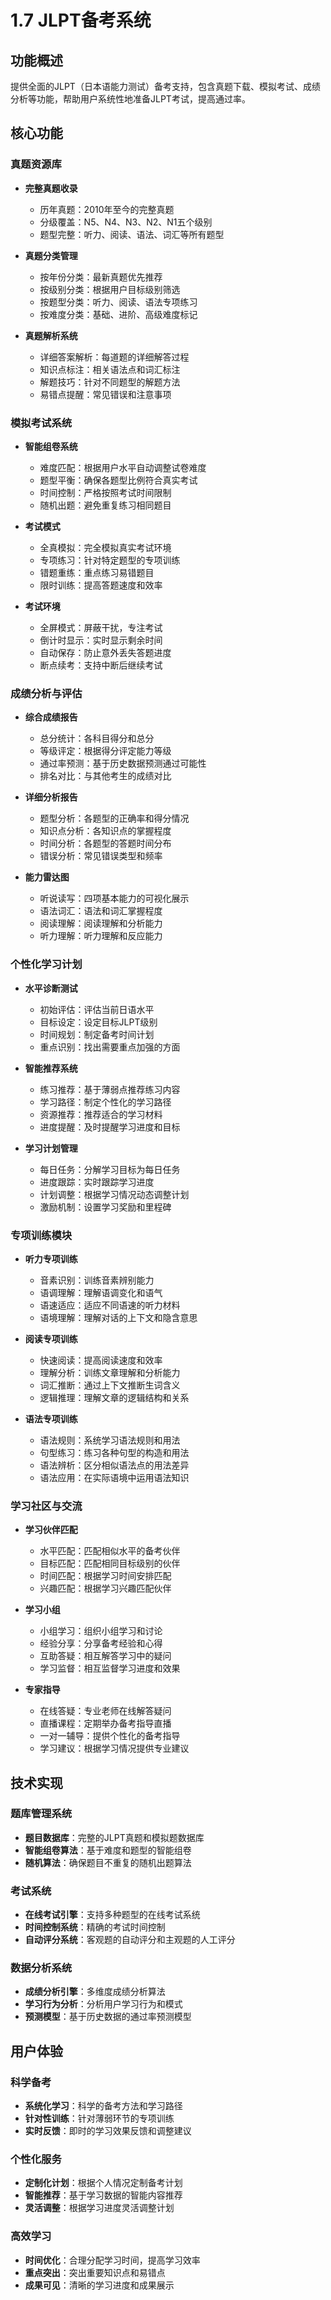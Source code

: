 # 1.7 JLPT备考系统

## 功能概述
提供全面的JLPT（日本语能力测试）备考支持，包含真题下载、模拟考试、成绩分析等功能，帮助用户系统性地准备JLPT考试，提高通过率。

## 核心功能

### 真题资源库
- **完整真题收录**
  - 历年真题：2010年至今的完整真题
  - 分级覆盖：N5、N4、N3、N2、N1五个级别
  - 题型完整：听力、阅读、语法、词汇等所有题型
  
- **真题分类管理**
  - 按年份分类：最新真题优先推荐
  - 按级别分类：根据用户目标级别筛选
  - 按题型分类：听力、阅读、语法专项练习
  - 按难度分类：基础、进阶、高级难度标记
  
- **真题解析系统**
  - 详细答案解析：每道题的详细解答过程
  - 知识点标注：相关语法点和词汇标注
  - 解题技巧：针对不同题型的解题方法
  - 易错点提醒：常见错误和注意事项

### 模拟考试系统
- **智能组卷系统**
  - 难度匹配：根据用户水平自动调整试卷难度
  - 题型平衡：确保各题型比例符合真实考试
  - 时间控制：严格按照考试时间限制
  - 随机出题：避免重复练习相同题目
  
- **考试模式**
  - 全真模拟：完全模拟真实考试环境
  - 专项练习：针对特定题型的专项训练
  - 错题重练：重点练习易错题目
  - 限时训练：提高答题速度和效率
  
- **考试环境**
  - 全屏模式：屏蔽干扰，专注考试
  - 倒计时显示：实时显示剩余时间
  - 自动保存：防止意外丢失答题进度
  - 断点续考：支持中断后继续考试

### 成绩分析与评估
- **综合成绩报告**
  - 总分统计：各科目得分和总分
  - 等级评定：根据得分评定能力等级
  - 通过率预测：基于历史数据预测通过可能性
  - 排名对比：与其他考生的成绩对比
  
- **详细分析报告**
  - 题型分析：各题型的正确率和得分情况
  - 知识点分析：各知识点的掌握程度
  - 时间分析：各题型的答题时间分布
  - 错误分析：常见错误类型和频率
  
- **能力雷达图**
  - 听说读写：四项基本能力的可视化展示
  - 语法词汇：语法和词汇掌握程度
  - 阅读理解：阅读理解和分析能力
  - 听力理解：听力理解和反应能力

### 个性化学习计划
- **水平诊断测试**
  - 初始评估：评估当前日语水平
  - 目标设定：设定目标JLPT级别
  - 时间规划：制定备考时间计划
  - 重点识别：找出需要重点加强的方面
  
- **智能推荐系统**
  - 练习推荐：基于薄弱点推荐练习内容
  - 学习路径：制定个性化的学习路径
  - 资源推荐：推荐适合的学习材料
  - 进度提醒：及时提醒学习进度和目标
  
- **学习计划管理**
  - 每日任务：分解学习目标为每日任务
  - 进度跟踪：实时跟踪学习进度
  - 计划调整：根据学习情况动态调整计划
  - 激励机制：设置学习奖励和里程碑

### 专项训练模块
- **听力专项训练**
  - 音素识别：训练音素辨别能力
  - 语调理解：理解语调变化和语气
  - 语速适应：适应不同语速的听力材料
  - 语境理解：理解对话的上下文和隐含意思
  
- **阅读专项训练**
  - 快速阅读：提高阅读速度和效率
  - 理解分析：训练文章理解和分析能力
  - 词汇推断：通过上下文推断生词含义
  - 逻辑推理：理解文章的逻辑结构和关系
  
- **语法专项训练**
  - 语法规则：系统学习语法规则和用法
  - 句型练习：练习各种句型的构造和用法
  - 语法辨析：区分相似语法点的用法差异
  - 语法应用：在实际语境中运用语法知识

### 学习社区与交流
- **学习伙伴匹配**
  - 水平匹配：匹配相似水平的备考伙伴
  - 目标匹配：匹配相同目标级别的伙伴
  - 时间匹配：根据学习时间安排匹配
  - 兴趣匹配：根据学习兴趣匹配伙伴
  
- **学习小组**
  - 小组学习：组织小组学习和讨论
  - 经验分享：分享备考经验和心得
  - 互助答疑：相互解答学习中的疑问
  - 学习监督：相互监督学习进度和效果
  
- **专家指导**
  - 在线答疑：专业老师在线解答疑问
  - 直播课程：定期举办备考指导直播
  - 一对一辅导：提供个性化的备考指导
  - 学习建议：根据学习情况提供专业建议

## 技术实现

### 题库管理系统
- **题目数据库**：完整的JLPT真题和模拟题数据库
- **智能组卷算法**：基于难度和题型的智能组卷
- **随机算法**：确保题目不重复的随机出题算法

### 考试系统
- **在线考试引擎**：支持多种题型的在线考试系统
- **时间控制系统**：精确的考试时间控制
- **自动评分系统**：客观题的自动评分和主观题的人工评分

### 数据分析系统
- **成绩分析引擎**：多维度成绩分析算法
- **学习行为分析**：分析用户学习行为和模式
- **预测模型**：基于历史数据的通过率预测模型

## 用户体验

### 科学备考
- **系统化学习**：科学的备考方法和学习路径
- **针对性训练**：针对薄弱环节的专项训练
- **实时反馈**：即时的学习效果反馈和调整建议

### 个性化服务
- **定制化计划**：根据个人情况定制备考计划
- **智能推荐**：基于学习数据的智能内容推荐
- **灵活调整**：根据学习进度灵活调整计划

### 高效学习
- **时间优化**：合理分配学习时间，提高学习效率
- **重点突出**：突出重要知识点和易错点
- **成果可见**：清晰的学习进度和成果展示 